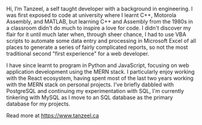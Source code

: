 Hi, I’m Tanzeel, a self taught developer with a background in engineering. I was first exposed to code at university where I learnt C++, Motorola Assembly, and MATLAB, but learning C++ and Assembly from the 1980s in a classroom didn't do much to inspire a love for code. I didn't discover my flair for it until much later when, through sheer chance, I had to use VBA scripts to automate some data entry and processing in Microsoft Excel of all places to generate a series of fairly complicated reports, so not the most traditional second "first experience" for a web developer.

I have since learnt to program in Python and JavaScript, focusing on web application development using the MERN stack. I particularly enjoy working with the React ecosystem, having spent most of the last two years working with the MERN stack on personal projects. I've briefly dabbled with PostgreSQL and continuing my experimentation with SQL, I'm currently tinkering with MySQL as I move to an SQL database as the primary database for my projects.

Read more at https://www.tanzeel.ca
